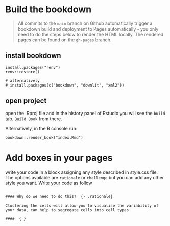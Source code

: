 # Build the bookdown

> All commits to the `main` branch on Github automatically trigger a bookdown build and deployment to Pages automatically - you only need to do the steps below to render the HTML locally. The rendered pages can be found on the `gh-pages` branch.

## install bookdown

```{r }
install.packages("renv")
renv::restore()

# alternatively
# install.packages(c("bookdown", "downlit", "xml2"))
```

## open project

open the .Rproj file and in the history panel of Rstudio you will see the ```build``` tab. ```Build Book``` from there.

Alternatively, in the R console run:
```{r }
bookdown::render_book("index.Rmd")
```

# Add boxes in your pages

write your code in a block assigning any style described in style.css file. The options available are ``rationale`` or ``challenge`` but you can add any other style you want. Write your code as follow

```

#### Why do we need to do this?  {- .rationale}

Clustering the cells will allow you to visualise the variability of your data, can help to segregate cells into cell types.   

####  {-}
```